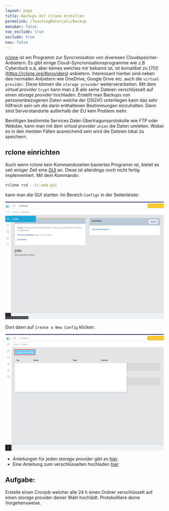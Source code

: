 ```yaml
---
layout: page
title: Backups mit rclone erstellen
permalink: /TeachingMaterials/Backup
menubar: false
nav_exclude: true
exclude: true
nav: false
---
```



[rclone](https://rclone.org/) ist ein Programm zur Syncronisation von diveresen Cloudspeicher-Anbietern. Es gibt einige Cloud-Syncronisationsprogramme wie z.B Cyberduck o.ä, aber keines welches mir bekannt ist, ist komatibel zu [70]!(https://rclone.org/#providers) anbietern. Interessant hierbei sind neben den normalen Anbietern wie OneDrive, Google Drive etc. auch die `virtual provider`. Diese können die `storage provider` weiterverarbeiten. Mit dem *virtual provider* `Crypt` kann man z.B alle seine Dateien verschlüsselt auf einen *storage provider* hochladen. Erstellt man Backups von personenbezogenen Daten welche der DSGVO unterliegen kann das sehr Hilfreich sein um die darin enthaltenen Bestimmungen einzuhalten. Dann sind Serverstandorte außerhalb der EU kein Problem mehr. 

Benötigen bestimmte Services Datei-Übertragunsprotokolle wie FTP oder Webdav, kann man mit dem *virtual provider* `union` die Daten umleiten. Wobei es in den meisten Fällen ausreichend sein wird die Dateien lokal zu speichern. 


## rclone einrichten

Auch wenn rclone kein Kommandozeilen basiertes Programm ist, bietet es seit einiger Zeit eine [GUI](https://rclone.org/gui/) an. Diese ist allerdings noch nicht fertig implementiert. Mit dem Kommando:

```sh
rclone rcd --rc-web-gui
```

kann man die GUI starten. Im Bereich `Configs` in der Seitenleiste:

![enter configs](enterconfigs.png)

Dort dann auf `Create a New Config` klicken:

![button to create a new config](createnewconfig.png)

- Anleitungen für jeden *storage provider* gibt es [hier](https://rclone.org/docs/). 
- Eine Anleitung zum verschlüsselten hochladen [hier](https://rclone.org/crypt/)


## Aufgabe:

Erstelle einen Cronjob welcher alle 24 h einen Ordner verschlüsselt auf einen *storage provider* deiner Wahl hochlädt. Protokollliere deine Vorgehensweise. 